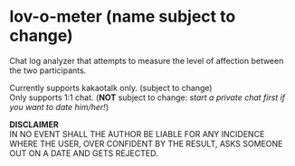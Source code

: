 # lov-o-meter (name subject to change)
Chat log analyzer that attempts to measure the level of affection between the two participants.  
  
Currently supports kakaotalk only. (subject to change)  
Only supports 1:1 chat. (**NOT** subject to change: *start a private chat first if you want to date him/her!*)
    
     
    
**DISCLAIMER**  
IN NO EVENT SHALL THE AUTHOR BE LIABLE FOR ANY INCIDENCE WHERE THE USER, OVER CONFIDENT BY THE RESULT, ASKS SOMEONE OUT ON A DATE AND GETS REJECTED.
